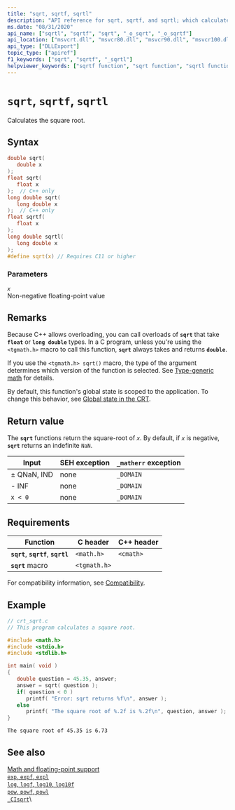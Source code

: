 ```yaml
---
title: "sqrt, sqrtf, sqrtl"
description: "API reference for sqrt, sqrtf, and sqrtl; which calculate a square root of a floating point number."
ms.date: "08/31/2020"
api_name: ["sqrtl", "sqrtf", "sqrt", "_o_sqrt", "_o_sqrtf"]
api_location: ["msvcrt.dll", "msvcr80.dll", "msvcr90.dll", "msvcr100.dll", "msvcr100_clr0400.dll", "msvcr110.dll", "msvcr110_clr0400.dll", "msvcr120.dll", "msvcr120_clr0400.dll", "ucrtbase.dll", "api-ms-win-crt-math-l1-1-0.dll", "ntoskrnl.exe", "api-ms-win-crt-private-l1-1-0.dll"]
api_type: ["DLLExport"]
topic_type: ["apiref"]
f1_keywords: ["sqrt", "sqrtf", "_sqrtl"]
helpviewer_keywords: ["sqrtf function", "sqrt function", "sqrtl function", "_sqrtl function", "calculating square roots", "square roots, calculating"]
---
```

# `sqrt`, `sqrtf`, `sqrtl`

Calculates the square root.

## Syntax

```C
double sqrt(
   double x
);
float sqrt(
   float x
);  // C++ only
long double sqrt(
   long double x
);  // C++ only
float sqrtf(
   float x
);
long double sqrtl(
   long double x
);
#define sqrt(x) // Requires C11 or higher
```

### Parameters

*`x`*\
Non-negative floating-point value

## Remarks

Because C++ allows overloading, you can call overloads of **`sqrt`** that take **`float`** or **`long double`** types. In a C program, unless you're using the `<tgmath.h>` macro to call this function, **`sqrt`** always takes and returns **`double`**.

If you use the `<tgmath.h> sqrt()` macro, the type of the argument determines which version of the function is selected. See [Type-generic math](../tgmath.md) for details.

By default, this function's global state is scoped to the application. To change this behavior, see [Global state in the CRT](../global-state.md).

## Return value

The **`sqrt`** functions return the square-root of *`x`*. By default, if *`x`* is negative, **`sqrt`** returns an indefinite `NaN`.

| Input | SEH exception | `_matherr` exception |
|---|---|---|
| ± QNaN, IND | none | `_DOMAIN` |
| - INF | none | `_DOMAIN` |
| `x < 0` | none | `_DOMAIN` |

## Requirements

| Function | C header | C++ header |
|---|---|---|
| **`sqrt`**, **`sqrtf`**, **`sqrtl`** | `<math.h>` | `<cmath>` |
| **`sqrt`** macro | `<tgmath.h>` |  |

For compatibility information, see [Compatibility](../compatibility.md).

## Example

```C
// crt_sqrt.c
// This program calculates a square root.

#include <math.h>
#include <stdio.h>
#include <stdlib.h>

int main( void )
{
   double question = 45.35, answer;
   answer = sqrt( question );
   if( question < 0 )
      printf( "Error: sqrt returns %f\n", answer );
   else
      printf( "The square root of %.2f is %.2f\n", question, answer );
}
```

```Output
The square root of 45.35 is 6.73
```

## See also

[Math and floating-point support](../floating-point-support.md)\
[`exp`, `expf`, `expl`](exp-expf.md)\
[`log`, `logf`, `log10`, `log10f`](log-logf-log10-log10f.md)\
[`pow`, `powf`, `powl`](pow-powf-powl.md)\
[`_CIsqrt`](../cisqrt.md)\
